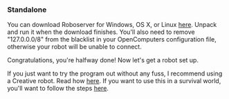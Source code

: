 ### Standalone

You can download Roboserver for Windows, OS X, or Linux [here](https://www.patreon.com/posts/12155391). Unpack and run it when the download finishes. You'll also need to remove "127.0.0.0/8" from the blacklist in your OpenComputers configuration file, otherwise your robot will be unable to connect.

Congratulations, you're halfway done! Now let's get a robot set up.

If you just want to try the program out without any fuss, I recommend using a Creative robot. Read how [here](creative-robot-install.md). If you want to use this in a survival world, you'll want to follow the steps [here](survival-robot-install.md).